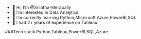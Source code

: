 - 👋 Hi, I’m @Srilatha-Merapally
- 👀 I’m interested in Data Analytics 
- 🌱 I’m currently learning Python,Micro soft Azure,PowerBI,SQL
- 💞️ I had 2+ years of experience on Tableau.
  
###Tech stack
  Python,Tableau,PowerBI,SQL,Azure

